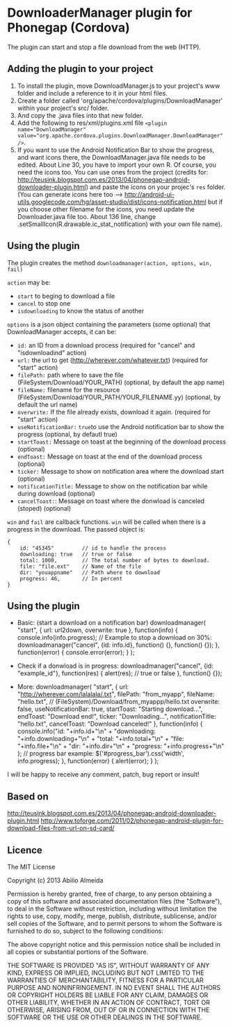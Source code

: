 # DownloaderManager plugin for Phonegap (Cordova) #

The plugin can start and stop a file download from the web (HTTP).

## Adding the plugin to your project ##

1. To install the plugin, move DownloadManager.js to your project's www folder and include a reference to it in your html files. 
2. Create a folder called 'org/apache/cordova/plugins/DownloadManager' within your project's src/ folder.
3. And copy the .java files into that new folder.
4. Add the following to res/xml/plugins.xml file `<plugin name="DownloadManager" value="org.apache.cordova.plugins.DownloadManager.DownloadManager" />`.
5. If you want to use the Android Notification Bar to show the progress, and want icons there, the DownloadManager.java file needs to be edited. About Line 30, you have to import your own R. Of course, you need the icons too. You can use ones from the project (credits for: http://teusink.blogspot.com.es/2013/04/phonegap-android-downloader-plugin.html) and paste the icons on your projec's `res` folder. (You can generate icons here too --> http://android-ui-utils.googlecode.com/hg/asset-studio/dist/icons-notification.html but if you choose other filename for the icons, you need update the Downloader.java file too. About 136 line, change .setSmallIcon(R.drawable.ic_stat_notification) with your own file name).

## Using the plugin ##

The plugin creates the method `downloadmanager(action, options, win, fail)`

`action` may be: 

* `start` to beging to download a file
* `cancel` to stop one
* `isdownloading` to know the status of another

`options` is a json object containing the parameters (some optional) that DownloadManager accepts, it can be:

* `id:` an ID from a download process (required for "cancel" and "isdownloadind" action)
* `url:` the url to get (http://wherever.com/whatever.txt) (required for "start" action)
* `filePath:` path where to save the file (FileSystem/Download/YOUR_PATH) (optional, by default the app name)
* `fileName:` filename for the resource (FileSystem/Download/YOUR_PATH/YOUR_FILENAME.yy) (optional, by default the url name)
* `overwrite:` If the file already exists, download it again. (required for "start" action)
* `useNotificationBar:` `true`to use the Android notification bar to show the progress (optional, by defautl true)
* `startToast:` Message on toast at the beginning of the download process (optional)
* `endToast:` Message on toast at the end of the download process (optional)  
* `ticker:` Message to show on notification area where the download start (optional) 
* `notificationTitle:` Message to show on the notification bar while during download (optional)
* `cancelToast:`: Message on toast where the donwload is canceled (stoped) (optional)
 
`win` and `fail` are callback functions. `win` will be called when there is a progress in the download. The passed object is:

    {
    	id: "45345"			// id to handle the process
    	downloading: true 	// true or false 
    	total: 1000,      	// The total number of bytes to download.
    	file: "file.ext"  	// Name of the file
    	dir: "youappname"	// Path where to download
        progress: 46,     	// In percent
    }

## Using the plugin ##
	
* Basic: (start a download on a notification bar)
    downloadmanager(
		"start",
		{
			url: url2down,
			overwrite: true
		},
		function(info) {
			console.info(info.progress);
			// Example to stop a download on 30%:
			downloadmanager("cancel", {id: info.id}, function() {}, function() {});
		},
		function(error) {
			console.error(error);
		}
	);

* Check if a donwload is in progress:
	downloadmanager("cancel", {id: "example_id"}, function(res) {
		alert(res); // true or false
	}, function() {});

* More:
	downloadmanager(
		"start",
		{
			url: "http://wherever.com/lalalala/.txt",
			filePath: "from_myapp",
			fileName: "hello.txt", // (FileSystem)/Download/from_myappp/hello.txt
			overwrite: false,
			useNotificationBar: true,
			startToast: "Starting download...",
			endToast: "Download end!",
			ticker: "Downloading...",
			notificationTitle: "hello.txt",
			cancelToast: "Download canceled!"
		},
		function(info) {
			console.info("id:          "+info.id+"\n" +
						 "downloading: "+info.downloading+"\n" +
						 "total:       "+info.total+"\n" +
						 "file:        "+info.file+"\n" +
						 "dir:         "+info.dir+"\n" +
						 "progress:    "+info.progress+"\n"
						);
			// progress bar example:
			$('#progress_bar').css('width', info.progress);
		},
		function(error) {
			alert(error);
		}
	);

	
I will be happy to receive any comment, patch,  bug report or insult!


## Based on ##

http://teusink.blogspot.com.es/2013/04/phonegap-android-downloader-plugin.html
http://www.toforge.com/2011/02/phonegap-android-plugin-for-download-files-from-url-on-sd-card/

## Licence ##

The MIT License

Copyright (c) 2013 Abilio Almeida

Permission is hereby granted, free of charge, to any person obtaining a copy of this software and associated documentation files (the "Software"), to deal in the Software without restriction, including without limitation the rights to use, copy, modify, merge, publish, distribute, sublicense, and/or sell copies of the Software, and to permit persons to whom the Software is furnished to do so, subject to the following conditions:

The above copyright notice and this permission notice shall be included in all copies or substantial portions of the Software.

THE SOFTWARE IS PROVIDED "AS IS", WITHOUT WARRANTY OF ANY KIND, EXPRESS OR IMPLIED, INCLUDING BUT NOT LIMITED TO THE WARRANTIES OF MERCHANTABILITY, FITNESS FOR A PARTICULAR PURPOSE AND NONINFRINGEMENT. IN NO EVENT SHALL THE AUTHORS OR COPYRIGHT HOLDERS BE LIABLE FOR ANY CLAIM, DAMAGES OR OTHER LIABILITY, WHETHER IN AN ACTION OF CONTRACT, TORT OR OTHERWISE, ARISING FROM, OUT OF OR IN CONNECTION WITH THE SOFTWARE OR THE USE OR OTHER DEALINGS IN THE SOFTWARE.